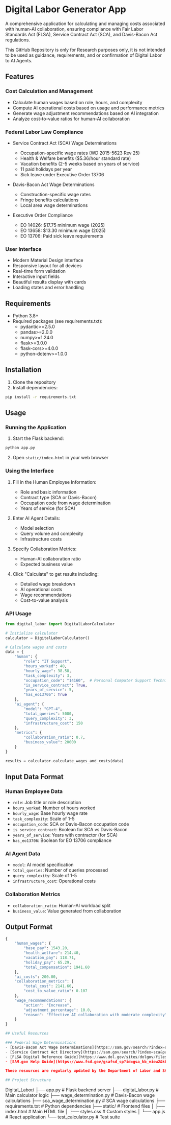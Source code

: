 # Digital Labor Generator App

A comprehensive application for calculating and managing costs associated with human-AI collaboration, ensuring compliance with Fair Labor Standards Act (FLSA), Service Contract Act (SCA), and Davis-Bacon Act regulations.

This GitHub Repository is only for Research purposes only, it is not intended to be used as guidance, requirements, and or confirmation of Digital Labor to AI Agents.

## Features

### Cost Calculation and Management
- Calculate human wages based on role, hours, and complexity
- Compute AI operational costs based on usage and performance metrics
- Generate wage adjustment recommendations based on AI integration
- Analyze cost-to-value ratios for human-AI collaboration

### Federal Labor Law Compliance
- Service Contract Act (SCA) Wage Determinations
  - Occupation-specific wage rates (WD 2015-5623 Rev 25)
  - Health & Welfare benefits ($5.36/hour standard rate)
  - Vacation benefits (2-5 weeks based on years of service)
  - 11 paid holidays per year
  - Sick leave under Executive Order 13706

- Davis-Bacon Act Wage Determinations
  - Construction-specific wage rates
  - Fringe benefits calculations
  - Local area wage determinations

- Executive Order Compliance
  - EO 14026: $17.75 minimum wage (2025)
  - EO 13658: $13.30 minimum wage (2025)
  - EO 13706: Paid sick leave requirements

### User Interface
- Modern Material Design interface
- Responsive layout for all devices
- Real-time form validation
- Interactive input fields
- Beautiful results display with cards
- Loading states and error handling

## Requirements

- Python 3.8+
- Required packages (see requirements.txt):
  - pydantic>=2.5.0
  - pandas>=2.0.0
  - numpy>=1.24.0
  - flask>=3.0.0
  - flask-cors>=4.0.0
  - python-dotenv>=1.0.0

## Installation

1. Clone the repository
2. Install dependencies:
```bash
pip install -r requirements.txt
```

## Usage

### Running the Application

1. Start the Flask backend:
```bash
python app.py
```

2. Open `static/index.html` in your web browser

### Using the Interface

1. Fill in the Human Employee Information:
   - Role and basic information
   - Contract type (SCA or Davis-Bacon)
   - Occupation code from wage determination
   - Years of service (for SCA)

2. Enter AI Agent Details:
   - Model selection
   - Query volume and complexity
   - Infrastructure costs

3. Specify Collaboration Metrics:
   - Human-AI collaboration ratio
   - Expected business value

4. Click "Calculate" to get results including:
   - Detailed wage breakdown
   - AI operational costs
   - Wage recommendations
   - Cost-to-value analysis

### API Usage

```python
from digital_labor import DigitalLaborCalculator

# Initialize calculator
calculator = DigitalLaborCalculator()

# Calculate wages and costs
data = {
    "human": {
        "role": "IT Support",
        "hours_worked": 40,
        "hourly_wage": 38.58,
        "task_complexity": 3,
        "occupation_code": "14160",  # Personal Computer Support Technician
        "is_service_contract": True,
        "years_of_service": 5,
        "has_eo13706": True
    },
    "ai_agent": {
        "model": "GPT-4",
        "total_queries": 5000,
        "query_complexity": 3,
        "infrastructure_cost": 150
    },
    "metrics": {
        "collaboration_ratio": 0.7,
        "business_value": 20000
    }
}

results = calculator.calculate_wages_and_costs(data)
```

## Input Data Format

### Human Employee Data
- `role`: Job title or role description
- `hours_worked`: Number of hours worked
- `hourly_wage`: Base hourly wage rate
- `task_complexity`: Scale of 1-5
- `occupation_code`: SCA or Davis-Bacon occupation code
- `is_service_contract`: Boolean for SCA vs Davis-Bacon
- `years_of_service`: Years with contractor (for SCA)
- `has_eo13706`: Boolean for EO 13706 compliance

### AI Agent Data
- `model`: AI model specification
- `total_queries`: Number of queries processed
- `query_complexity`: Scale of 1-5
- `infrastructure_cost`: Operational costs

### Collaboration Metrics
- `collaboration_ratio`: Human-AI workload split
- `business_value`: Value generated from collaboration

## Output Format

```python
{
    "human_wages": {
        "base_pay": 1543.20,
        "health_welfare": 214.40,
        "vacation_pay": 118.71,
        "holiday_pay": 65.29,
        "total_compensation": 1941.60
    },
    "ai_costs": 200.00,
    "collaboration_metrics": {
        "total_cost": 2141.60,
        "cost_to_value_ratio": 0.107
    },
    "wage_recommendations": {
        "action": "Increase",
        "adjustment_percentage": 10.0,
        "reason": "Effective AI collaboration with moderate complexity"
    }
}

## Useful Resources

### Federal Wage Determinations
- [Davis-Bacon Act Wage Determinations](https://sam.gov/search/?index=dbra&page=1&pageSize=25&sort=-modifiedDate&sfm%5Bstatus%5D%5Bis_active%5D=true) - Search active Davis-Bacon wage determinations
- [Service Contract Act Directory](https://sam.gov/search/?index=sca&page=1&pageSize=25&sort=-modifiedDate&sfm%5Bstatus%5D%5Bis_active%5D=true) - Search active SCA wage determinations
- [FLSA Digital Reference Guide](https://www.dol.gov/sites/dolgov/files/WHD/legacy/files/Digital_Reference_Guide_FLSA.pdf) - Department of Labor's guide to FLSA compliance
- [SAM.gov Help Guide](https://www.fsd.gov/gsafsd_sp?id=gsa_kb_view2&kb_id=f66d8e6cdb76d4100d73f81d0f9619c6) - How to find and download wage determinations

These resources are regularly updated by the Department of Labor and SAM.gov. Always refer to the latest wage determinations when calculating wages and benefits.

## Project Structure

```
Digital_Labor/
├── app.py                    # Flask backend server
├── digital_labor.py          # Main calculator logic
├── wage_determination.py     # Davis-Bacon wage calculations
├── sca_wage_determination.py # SCA wage calculations
├── requirements.txt          # Python dependencies
├── static/                   # Frontend files
│   ├── index.html           # Main HTML file
│   ├── styles.css           # Custom styles
│   └── app.js               # React application
└── test_calculator.py        # Test suite
